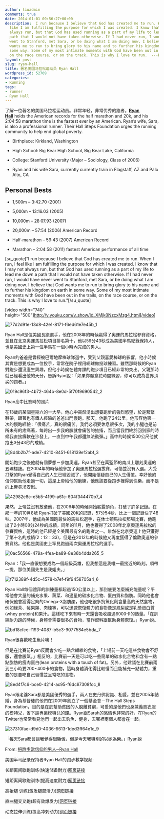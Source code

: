 ```yaml
---
author: liuadmin
comments: true
date: 2014-01-01 09:56:27+00:00
description:  I run because I believe that God has created me to run. When I run, I feel
  like I am fulfilling the purpose for which I was created. I know that I may not
  always run, but that God has used running as a part of my life to lead me down a
  path that I would not have taken otherwise. If I had never run, I would have never
  went to Stanford, met Sara, or be doing what I am doing now. I believe that God
  wants me to run to bring glory to his name and to further his kingdom on earth in
  some way. Some of my most intimate moments with God have been out in the trails,
  on the race course, or on the track. This is why I love to run.  ---Ryan Hall
layout: post
slug: ryan-hall
title: 著名美国马拉松运动员 Ryan Hall
wordpress_id: 52709
categories:
- Running
tags:
- runner
- Ryan Hall
---
```


了解一位著名的美国马拉松运动员。非常年轻，非常优秀的跑者。[**Ryan Hall**](http://en.wikipedia.org/wiki/Ryan_Hall_(runner)) holds the American records for the half marathon and 20k, and his 2:04:58 marathon time is the fastest ever by an American. Ryan’s wife, Sara, is also a professional runner. Their Hall Steps Foundation urges the running community to help end global poverty.



	
  * Birthplace: Kirkland, Washington

	
  * High School: Big Bear High School, Big Bear Lake, California

	
  * College: Stanford University (Major – Sociology, Class of 2006)

	
  * Ryan and his wife Sara, currently currently train in Flagstaff, AZ and Palo Alto, CA




## Personal Bests





	
  * 1,500m – 3:42.70 (2001)

	
  * 5,000m – 13:16.03 (2005)

	
  * 10,000m – 28:07.93 (2007)

	
  * 20,000m – 57:54 (2006) American Record

	
  * Half-marathon – 59:43 (2007) American Record

	
  * Marathon – 2:04:58 (2011) fastest American performance of all time




[su_quote]“I run because I believe that God has created me to run. When I run, I feel like I am fulfilling the purpose for which I was created. I know that I may not always run, but that God has used running as a part of my life to lead me down a path that I would not have taken otherwise. If I had never run, I would have never went to Stanford, met Sara, or be doing what I am doing now. I believe that God wants me to run to bring glory to his name and to further his kingdom on earth in some way. Some of my most intimate moments with God have been out in the trails, on the race course, or on the track. This is why I love to run.”[/su_quote]
<!-- more -->

[video width="740" height="500"]http://v.youku.com/v_show/id_XMjk0NzcxMzg4.html[/video]

![77d2d91e-13d8-42e1-8171-f6ed61e7e45b_1](http://cdn1.martinliu.cn/wp-content/uploads/2014/01/77d2d91e-13d8-42e1-8171-f6ed61e7e45b_1.jpg)

Ryan Hall是位美國長跑選手，他在2008年的時候贏得了奧運的馬拉松參賽資格，並且在北京奧運馬拉松項目排名第十，他以59分43秒成為美國半馬紀錄保持人，也是美國史上第一位半馬在一個小時內完成的男人。

Ryan的爸爸是曾經被巴爾地摩棒球隊選中，受到父親喜愛棒球的影響，他小時候其實是想要成為一位投手，常常在院子裡用網球做投球練習。雖然那時候的Ryan對跑步還沒產生興趣，但他小時候在體育課的跑步項目已經非常的突出。父親那時就已經看出他的天分，告訴Ryan說：「如果你願意花時間練習，你可以成為世界頂尖的跑者。」

![019c96f3-4b72-464b-8e0d-5f70f9690542_2](http://cdn1.martinliu.cn/wp-content/uploads/2014/01/019c96f3-4b72-464b-8e0d-5f70f9690542_2.png)


Ryan高中比賽時的照片


在13歲的某個星期六的一大早，他心中突然湧出想要跑步的強烈慾望，於是繫緊鞋帶，跟著也有鐵人經驗的爸爸出門慢跑。那天，他跑了24公里。他形容他第一次的慢跑經驗：「很痛苦，真的很痛苦。我們必須要休息很多次，我的小腿也是前所未有的疼痛著，每跨出一步我的臉就會痛苦的抽搐，而且當我們終於回到家的時候我直接癱軟在沙發上，一直到中午我都還無法動彈。」高中的時候1500公尺他就跑出3分43秒的成績。

![8d4b2b7f-ade7-4210-8451-618139ef2abf_3](http://cdn1.martinliu.cn/wp-content/uploads/2014/01/8d4b2b7f-ade7-4210-8451-618139ef2abf_3.jpg)

開始跑步之後他就有個夢想－參加奧運。Ryan甚至在萬聖節的南瓜上雕刻奧運的五環標誌。在2004年的時候他參加了奧運馬拉松選拔賽，可惜並沒有入選。大受打擊的Ryan覺得自己的人生已經毀滅了，他開始懷疑自己的人生價值。幸好他的信仰幫助他走過一切，這是上帝給他的磨練，他應該要從跑步裡得到快樂，而不是向上帝尋求安慰。

![42982e8c-e5b5-4199-a61c-604f344470b7_4](http://cdn1.martinliu.cn/wp-content/uploads/2014/01/42982e8c-e5b5-4199-a61c-604f344470b7_4.jpg)

果然，上帝並沒有放棄他，在2006年的時候開始嶄露頭角，打破了許多記錄。在那一年的10月8號 Ryan打破了美國20K的記錄，57分54秒，比上一個記錄快了48秒。2007年，他成為美國跑最快的馬拉松選手，在休士頓馬拉松那場比賽，他跑出了2小時08分24秒的成績，同年的11月，他也獲得了2008年北京奧運馬拉松的參賽資格，這時的他已經是全美國最有名的跑者之一。雖然在北京奧運上他只獲得了第十名的成績(2：12：33)，但是在2012年的時候他又再度獲得了倫敦奧運的參賽資格。他也是美國史上罕見跑過兩次奧運馬拉松的選手。

![0ac56568-479a-4fea-ba89-8e36b4dda265_5](http://cdn1.martinliu.cn/wp-content/uploads/2014/01/0ac56568-479a-4fea-ba89-8e36b4dda265_5.png)

Ryan：「我一直很想要成為一個超級英雄，但我想這是我唯一最接近的時刻。順帶一提，那位美國先生是我姐夫。」

![f712389f-4d5c-4578-b7ef-f9f9458705a4_6](http://cdn1.martinliu.cn/wp-content/uploads/2014/01/f712389f-4d5c-4578-b7ef-f9f9458705a4_6.jpg)

Ryan Hall每個禮拜的訓練量都超過150公里以上，那到底要怎麼補充能量呢？平常他會大量的補充水果、蔬菜、和適量的碳水化合物、蛋白質和脂肪。同時他也會確保他會獲得足夠的Omega-3脂肪酸，他也吃很多抗氧化劑含量高的天然食物，例如綠茶、莓果類、肉桂等，可以迅速恢復體力的食物像是鳳梨或是乳漿蛋白質(whey protein)和果汁。這樣吃下來有時一天還會吸收超過6000卡的熱量。「在訓練耐力跑的時候，身體會需要很多的食物，當作燃料跟幫助身體恢復。」Ryan說。

![bd18cfce-f193-4087-b5c3-9077584e5bda_7](http://cdn1.martinliu.cn/wp-content/uploads/2014/01/bd18cfce-f193-4087-b5c3-9077584e5bda_7.png)


Ryan很喜歡吃生魚片噢！


但是在比賽前Ryan反而會少吃一點含纖維的食物，「上場前一天吃這些食物會不舒服，還會脹氣。」相反的，比賽前一天是可以吃一些簡單的碳水化合物和含有一點點脂肪的瘦肉蛋白(lean proteins with a touch of fat)。另外，他建議在比賽前兩到三小時要200~400卡的食物，這時身體消化得比較慢而且能補充一點體力，重要的是要吃自己習慣並且常吃的食物。

![8ed4f7c6-bce0-4214-ac95-f6dc97308fcc_8](http://cdn1.martinliu.cn/wp-content/uploads/2014/01/8ed4f7c6-bce0-4214-ac95-f6dc97308fcc_8.jpg)

Ryan跟老婆Sara都是美國優秀的選手，兩人在史丹佛認識、相愛，並在2005年結婚，身為基督徒的他們在2009年創立了一個基金會－The Hall Steps Foundation，目的是在於幫助貧困的人脫離貧窮，可愛的是他們也身兼義賣衣服的模特兒，省下請專業模特兒的錢。Ryan跟Sarah的感情也非常的好，在Ryan的Twitter也常常看見他們一起出去釣魚、健身，去哪裡兩個人都會在一起。

![37310fae-d9d0-4036-9613-1ded3ff64e1c_9](http://cdn1.martinliu.cn/wp-content/uploads/2014/01/37310fae-d9d0-4036-9613-1ded3ff64e1c_9.png)

「每天Sara都會讓我覺得很驕傲，但是今天我特別的以她為榮。」Ryan說

From: [把跑步當信仰的男人─Ryan Hall]( http://tw.sports.yahoo.com/news/%E6%8A%8A%E8%B7%91%E6%AD%A5%E7%95%B6%E4%BF%A1%E4%BB%B0%E7%9A%84%E7%94%B7%E4%BA%BA-ryan-hall-050256548.html)


美国半马纪录保持者Ryan Hall的跑步教学视频:

长距离间歇跑训练(快速储备耐力)[网页链接](http://weibo.cn/sinaurl?u=http%3A%2F%2Ft.cn%2FzOwKIZt&ep=ApX5nF72T%2C2983719344%2CApX5nF72T%2C2983719344&pos=1&url_type=1&object_type=&wm=3333_2001&s2w=m)

短距离间歇跑训练(提高速度耐力)[网页链接](http://weibo.cn/sinaurl?u=http%3A%2F%2Ft.cn%2FzOEqo4E&ep=ApX5nF72T%2C2983719344%2CApX5nF72T%2C2983719344&pos=1&url_type=1&object_type=&wm=3333_2001&s2w=m)

高抬腿 训练(激发腿部活力)[网页链接](http://weibo.cn/sinaurl?u=http%3A%2F%2Ft.cn%2FzOEqK7L&ep=ApX5nF72T%2C2983719344%2CApX5nF72T%2C2983719344&pos=1&url_type=1&object_type=&wm=3333_2001&s2w=m)

直曲腿交叉跑(超有效爆发力)[网页链接](http://weibo.cn/sinaurl?u=http%3A%2F%2Ft.cn%2FaWewsq&ep=ApX5nF72T%2C2983719344%2CApX5nF72T%2C2983719344&pos=1&url_type=1&object_type=&wm=3333_2001&s2w=m)

动态拉伸训练(提高冲刺动力)[网页链接](http://weibo.cn/sinaurl?u=http%3A%2F%2Ft.cn%2FzO7lnLI&ep=ApX5nF72T%2C2983719344%2CApX5nF72T%2C2983719344&pos=1&url_type=1&object_type=&wm=3333_2001&s2w=m)

